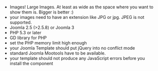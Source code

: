 - Images! Large Images. At least as wide as the space where you want to show them is. Bigger is better :)
- your images need to have an extension like JPG or jpg. JPEG is not supported.
- Joomla 2.5 (>2.5.8) or Joomla 3
- PHP 5.3 or later
- GD library for PHP
- set the PHP memory limit high enough
- your Joomla Template should put jQuery into no conflict mode
- standard Joomla Mootools have to be available.
- your template should not produce any JavaScript errors before you install the component